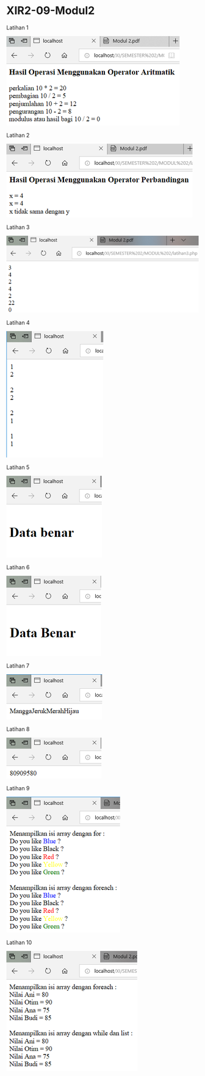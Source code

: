 # XIR2-09-Modul2

Latihan 1

![alt text](https://github.com/ArumPuspaPratiwi/XIR2-09-Modul2/blob/master/latihan1.png)

Latihan 2

![alt text](https://github.com/ArumPuspaPratiwi/XIR2-09-Modul2/blob/master/latihan2.png)

Latihan 3

![alt text](https://github.com/ArumPuspaPratiwi/XIR2-09-Modul2/blob/master/latihan3.png)

Latihan 4

![alt text](https://github.com/ArumPuspaPratiwi/XIR2-09-Modul2/blob/master/latihan4.png)

Latihan 5

![alt text](https://github.com/ArumPuspaPratiwi/XIR2-09-Modul2/blob/master/latihan5.png)

Latihan 6

![alt text](https://github.com/ArumPuspaPratiwi/XIR2-09-Modul2/blob/master/latihan6.png)

Latihan 7

![alt text](https://github.com/ArumPuspaPratiwi/XIR2-09-Modul2/blob/master/latihan7.png)

Latihan 8

![alt text](https://github.com/ArumPuspaPratiwi/XIR2-09-Modul2/blob/master/latihan8.png)

Latihan 9

![alt text](https://github.com/ArumPuspaPratiwi/XIR2-09-Modul2/blob/master/latihan9.png)

Latihan 10

![alt text](https://github.com/ArumPuspaPratiwi/XIR2-09-Modul2/blob/master/latihan10.png)

